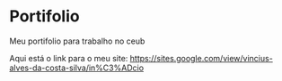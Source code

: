 # Portifolio
Meu portifolio para trabalho no ceub

Aqui está o link para o meu site: https://sites.google.com/view/vincius-alves-da-costa-silva/in%C3%ADcio
